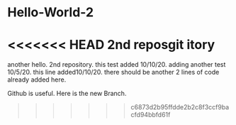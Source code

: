 # Hello-World-2
<<<<<<< HEAD
2nd  reposgit itory
=======
another hello.
2nd  repository.
this test added 10/10/20.
adding another test 10/5/20.
this line added10/10/20.
there should be another 2 lines of code already added here.

Github is useful.
Here is the new Branch.









>>>>>>> c6873d2b95ffdde2b2c8f3ccf9bacfd94bbfd61f
